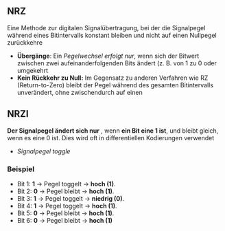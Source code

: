 ## NRZ
Eine Methode zur digitalen Signalübertragung, bei der die Signalpegel während eines Bitintervalls konstant bleiben und nicht auf einen Nullpegel zurückkehre
- **Übergänge**: Ein *Pegelwechsel erfolgt nur*, wenn sich der Bitwert zwischen zwei aufeinanderfolgenden Bits ändert (z. B. von 1 zu 0 oder umgekehrt
- **Kein Rückkehr zu Null:** Im Gegensatz zu anderen Verfahren wie RZ (Return-to-Zero) bleibt der Pegel während des gesamten Bitintervalls unverändert, ohne zwischendurch auf einen



## NRZI
**Der Signalpegel ändert sich nur** , wenn **ein Bit eine 1 ist**, und bleibt gleich, wenn es eine 0 ist. Dies wird oft in differentiellen Kodierungen verwendet
-  *Signalpegel  toggle*

###  Beispiel
- Bit 1: **1** → Pegel toggelt → **hoch (1)**.
- Bit 2: **0** → Pegel bleibt → **hoch (1)**.
- Bit 3: **1** → Pegel toggelt → **niedrig (0)**.
- Bit 4: **1** → Pegel toggelt → **hoch (1)**.
- Bit 5: **0** → Pegel bleibt → **hoch (1)**.
- Bit 6: **0** → Pegel bleibt → **hoch (1)**
